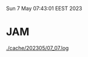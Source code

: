 Sun  7 May 07:43:01 EEST 2023
# JAM
<a href='./cache/202305/07_07.log'>./cache/202305/07_07.log</a>
